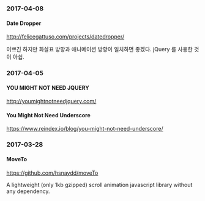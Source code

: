 ### 2017-04-08

#### Date Dropper

http://felicegattuso.com/projects/datedropper/

이쁘긴 하지만 화살표 방향과 애니메이션 방향이 일치하면 좋겠다. jQuery 를 사용한 것이 아쉽.


### 2017-04-05

#### YOU MIGHT NOT NEED JQUERY

http://youmightnotneedjquery.com/

#### You Might Not Need Underscore

https://www.reindex.io/blog/you-might-not-need-underscore/


### 2017-03-28

#### MoveTo

https://github.com/hsnaydd/moveTo

A lightweight (only 1kb gzipped) scroll animation javascript library without any dependency.
